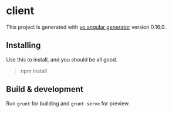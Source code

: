 # client

This project is generated with [yo angular generator](https://github.com/yeoman/generator-angular)
version 0.16.0.

## Installing

Use this to install, and you should be all good.
> npm install

## Build & development

Run `grunt` for building and `grunt serve` for preview.

